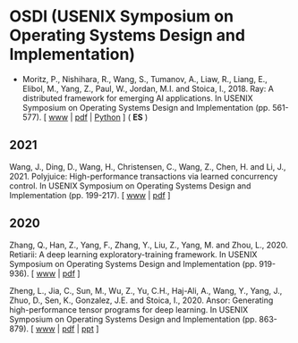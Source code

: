 # OSDI (USENIX Symposium on Operating Systems Design and Implementation)

* Moritz, P., Nishihara, R., Wang, S., Tumanov, A., Liaw, R., Liang, E., Elibol, M., Yang, Z., Paul, W., Jordan, M.I. and Stoica, I., 2018. Ray: A distributed framework for emerging AI applications. In USENIX Symposium on Operating Systems Design and Implementation (pp. 561-577).
[ [www](https://www.usenix.org/conference/osdi18/presentation/moritz) | [pdf](https://www.usenix.org/system/files/osdi18-moritz.pdf) | [Python](https://github.com/ray-project/ray) ] ( **ES** ) 

## 2021

Wang, J., Ding, D., Wang, H., Christensen, C., Wang, Z., Chen, H. and Li, J., 2021. Polyjuice: High-performance transactions via learned concurrency control. In USENIX Symposium on Operating Systems Design and Implementation (pp. 199-217). [ [www](https://www.usenix.org/conference/osdi21/presentation/wang-jiachen) | [pdf](https://www.usenix.org/system/files/osdi21-wang-jiachen.pdf) ]

## 2020

Zhang, Q., Han, Z., Yang, F., Zhang, Y., Liu, Z., Yang, M. and Zhou, L., 2020. Retiarii: A deep learning exploratory-training framework. In USENIX Symposium on Operating Systems Design and Implementation (pp. 919-936). [ [www](https://www.usenix.org/conference/osdi20/presentation/zhang-quanlu) | [pdf](https://www.usenix.org/system/files/osdi20-zhang_quanlu.pdf) ]

Zheng, L., Jia, C., Sun, M., Wu, Z., Yu, C.H., Haj-Ali, A., Wang, Y., Yang, J., Zhuo, D., Sen, K., Gonzalez, J.E. and Stoica, I., 2020. Ansor: Generating high-performance tensor programs for deep learning. In USENIX Symposium on Operating Systems Design and Implementation (pp. 863-879). [ [www](https://www.usenix.org/conference/osdi20/presentation/zheng) | [pdf](https://www.usenix.org/system/files/osdi20-zheng.pdf) | [ppt](https://www.usenix.org/sites/default/files/conference/protected-files/osdi20_slides_zheng.pdf) ]
